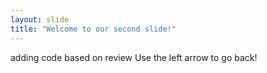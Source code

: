 ```yaml
---
layout: slide
title: "Welcome to our second slide!"
---
```

adding code based on review
Use the left arrow to go back!
